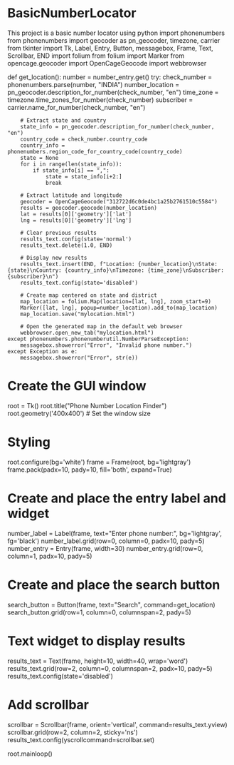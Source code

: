 # BasicNumberLocator
This project is a basic number locator using python 
import phonenumbers
from phonenumbers import geocoder as pn_geocoder, timezone, carrier
from tkinter import Tk, Label, Entry, Button, messagebox, Frame, Text, Scrollbar, END
import folium
from folium import Marker
from opencage.geocoder import OpenCageGeocode
import webbrowser

def get_location():
    number = number_entry.get()
    try:
        check_number = phonenumbers.parse(number, "INDIA")
        number_location = pn_geocoder.description_for_number(check_number, "en")
        time_zone = timezone.time_zones_for_number(check_number)
        subscriber = carrier.name_for_number(check_number, "en")

        # Extract state and country
        state_info = pn_geocoder.description_for_number(check_number, "en")
        country_code = check_number.country_code
        country_info = phonenumbers.region_code_for_country_code(country_code)
        state = None
        for i in range(len(state_info)):
            if state_info[i] == ",":
                state = state_info[i+2:]
                break

        # Extract latitude and longitude
        geocoder = OpenCageGeocode("312722d6c0de4bc1a25b2761510c5584")
        results = geocoder.geocode(number_location)
        lat = results[0]['geometry']['lat']
        lng = results[0]['geometry']['lng']

        # Clear previous results
        results_text.config(state='normal')
        results_text.delete(1.0, END)

        # Display new results
        results_text.insert(END, f"Location: {number_location}\nState: {state}\nCountry: {country_info}\nTimezone: {time_zone}\nSubscriber: {subscriber}\n")
        results_text.config(state='disabled')

        # Create map centered on state and district
        map_location = folium.Map(location=[lat, lng], zoom_start=9)
        Marker([lat, lng], popup=number_location).add_to(map_location)
        map_location.save("mylocation.html")

        # Open the generated map in the default web browser
        webbrowser.open_new_tab("mylocation.html")
    except phonenumbers.phonenumberutil.NumberParseException:
        messagebox.showerror("Error", "Invalid phone number.")
    except Exception as e:
        messagebox.showerror("Error", str(e))

# Create the GUI window
root = Tk()
root.title("Phone Number Location Finder")
root.geometry('400x400')  # Set the window size

# Styling
root.configure(bg='white')
frame = Frame(root, bg='lightgray')
frame.pack(padx=10, pady=10, fill='both', expand=True)

# Create and place the entry label and widget
number_label = Label(frame, text="Enter phone number:", bg='lightgray', fg='black')
number_label.grid(row=0, column=0, padx=10, pady=5)
number_entry = Entry(frame, width=30)
number_entry.grid(row=0, column=1, padx=10, pady=5)

# Create and place the search button
search_button = Button(frame, text="Search", command=get_location)
search_button.grid(row=1, column=0, columnspan=2, pady=5)

# Text widget to display results
results_text = Text(frame, height=10, width=40, wrap='word')
results_text.grid(row=2, column=0, columnspan=2, padx=10, pady=5)
results_text.config(state='disabled')

# Add scrollbar
scrollbar = Scrollbar(frame, orient='vertical', command=results_text.yview)
scrollbar.grid(row=2, column=2, sticky='ns')
results_text.config(yscrollcommand=scrollbar.set)

root.mainloop()
